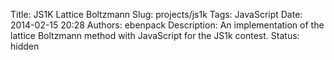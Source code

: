 Title: JS1K Lattice Boltzmann
Slug: projects/js1k
Tags: JavaScript
Date: 2014-02-15 20:28
Authors: ebenpack
Description: An implementation of the lattice Boltzmann method with JavaScript for the JS1k contest.
Status: hidden

<canvas id="c" style="position: relative;"></canvas>
<script>
  var a = document.getElementsByTagName('canvas')[0];
  var b = document.body;
  var c = a.getContext('2d');
  a.width = a.height = 600;
</script>
<script src="https://rawgithub.com/ebenpack/laboratory/master/JS/projectwavybits/wavybits-compiled.js"></script>
